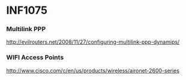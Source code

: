 # INF1075


### Multilink PPP
http://evilrouters.net/2008/11/27/configuring-multilink-ppp-dynamips/

### WIFI Access Points
http://www.cisco.com/c/en/us/products/wireless/aironet-2600-series

